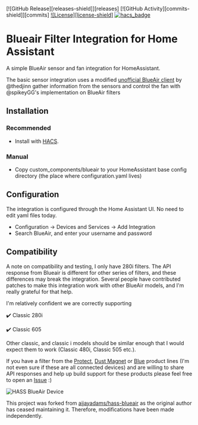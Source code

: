 [![GitHub Release][releases-shield]][releases]
[![GitHub Activity][commits-shield]][commits]
[![License][license-shield]](LICENSE)
[![hacs_badge](https://img.shields.io/badge/HACS-Default-orange.svg?style=for-the-badge)](https://hacs.xyz)
# Blueair Filter Integration for Home Assistant
A simple BlueAir sensor and fan integration for HomeAssistant.

The basic sensor integration uses a modified [unofficial BlueAir client](https://github.com/thedjinn/blueair-py) by @thedjinn gather information from the sensors and control the fan with @spikeyGG's implementation on BlueAir filters 

## Installation
### Recommended
- Install with [HACS](https://hacs.xyz/).
### Manual
- Copy custom_components/blueair to your HomeAssistant base config directory (the place where configuration.yaml lives)


## Configuration
The integration is configured through the Home Assistant UI. No need to edit yaml files today.

- Configuration -> Devices and Services -> Add Integration
- Search BlueAir, and enter your username and password
  
## Compatibility 
A note on compatibility and testing, I only have 280i filters. The API response from Blueair is different for other series of filters, and these differences may break the integration. Several people have contributed patches to make this integration work with other BlueAir models, and I'm really grateful for that help.

I'm relatively confident we are correctly supporting

:heavy_check_mark: Classic 280i

:heavy_check_mark: Classic 605

Other classic, and classic i models should be similar enough that I would expect them to work (Classic 480i, Classic 505 etc.).

If you have a filter from the [Protect](https://www.blueair.com/us/protect-family.html), [Dust Magnet](https://www.blueair.com/us/dustmagnet-family.html) or [Blue](https://www.blueair.com/us/blue-family.html) product lines (I'm not even sure if these are all connected devices) and are willing to share API responses and help up build support for these products please feel free to open an [Issue](https://github.com/mmaarrkk02/hass-blueair/issues) :)


![HASS BlueAir Device](https://raw.githubusercontent.com/mmaarrkk02/hass-blueair/main/device.png)

This project was forked from [aijayadams/hass-blueair](https://github.com/aijayadams/hass-blueair) as the original author has ceased maintaining it. Therefore, modifications have been made independently.